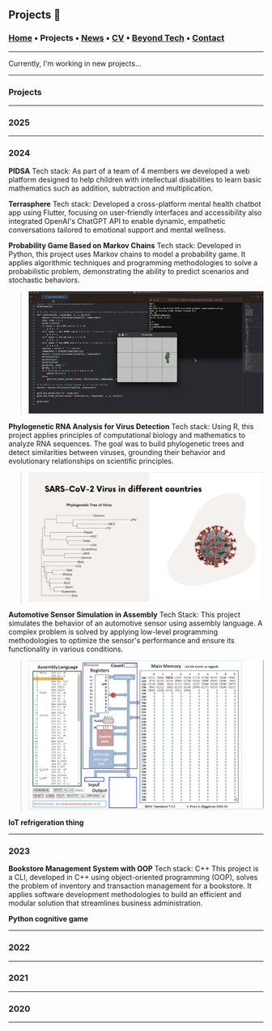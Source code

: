 ## Projects 📓
###  [Home](/index) • Projects • [News](/news) • [CV](/brief_cv) • [Beyond Tech](/coffee) • [Contact](/contact)

--- 

Currently, I'm working in new projects...
  
---
  
### Projects

---

### 2025

---

### 2024

**PIDSA**
Tech stack: 
As part of a team of 4 members we developed a web platform designed to help children with intellectual disabilities to learn basic mathematics such as addition, subtraction and multiplication.

**Terrasphere**
Tech stack:
Developed a cross-platform mental health chatbot app using Flutter, focusing on user-friendly interfaces and accessibility also integrated OpenAI's ChatGPT API to enable dynamic, empathetic conversations tailored to emotional support and mental wellness.


**Probability Game Based on Markov Chains**
Tech stack: 
Developed in Python, this project uses Markov chains to model a probability game. It applies algorithmic techniques and programming methodologies to solve a probabilistic problem, demonstrating the ability to predict scenarios and stochastic behaviors.

> ![ ](/files/markov.png)

**Phylogenetic RNA Analysis for Virus Detection**
Tech stack: 
Using R, this project applies principles of computational biology and mathematics to analyze RNA sequences. The goal was to build phylogenetic trees and detect similarities between viruses, grounding their behavior and evolutionary relationships on scientific principles.

> ![ ](/files/sarscov.png)

**Automotive Sensor Simulation in Assembly**
Tech Stack: 
This project simulates the behavior of an automotive sensor using assembly language. A complex problem is solved by applying low-level programming methodologies to optimize the sensor's performance and ensure its functionality in various conditions.

> ![ ](/files/assembly.png)

**IoT refrigeration thing**

---

### 2023

**Bookstore Management System with OOP**
Tech stack: C++
This project is a CLI, developed in C++ using object-oriented programming (OOP), solves the problem of inventory and transaction management for a bookstore. It applies software development methodologies to build an efficient and modular solution that streamlines business administration.

**Python cognitive game**

---

### 2022

---

### 2021

---

### 2020

---


